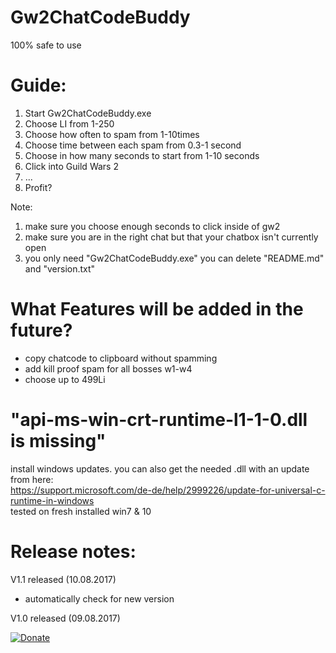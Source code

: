 # Gw2ChatCodeBuddy
100% safe to use

# Guide:
1. Start Gw2ChatCodeBuddy.exe
2. Choose LI from 1-250
3. Choose how often to spam from 1-10times
4. Choose time between each  spam from 0.3-1 second
5. Choose in how many seconds to start from 1-10 seconds
6. Click into Guild Wars 2
7. ...
8. Profit?

Note: 
1. make sure you choose enough seconds to click inside of gw2
2. make sure you are in the right chat but that your chatbox isn't currently open
3. you only need "Gw2ChatCodeBuddy.exe" you can delete "README.md" and "version.txt"

# What Features will be added in the future?
- copy chatcode to clipboard without spamming
- add kill proof spam for all bosses w1-w4
- choose up to 499Li

# "api-ms-win-crt-runtime-l1-1-0.dll is missing"
install windows updates. you can also get the needed .dll with an update from here:  
https://support.microsoft.com/de-de/help/2999226/update-for-universal-c-runtime-in-windows  
tested on fresh installed win7 & 10

# Release notes:
V1.1 released (10.08.2017)
- automatically check for new version

V1.0 released (09.08.2017)

[![Donate](https://img.shields.io/badge/Donate-PayPal-green.svg)](https://www.paypal.me/LowkeyFlex)
